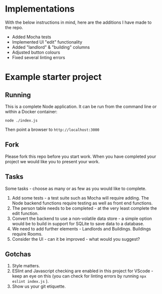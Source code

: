 

# Implementations
With the below instructions in mind, here are the additions I have made to the repo.
- Added Mocha tests
- Implemented UI "edit" functionality
- Added "landlord" & "building" columns
- Adjusted button colours
- Fixed several linting errors


# Example starter project

## Running

This is a complete Node application. It can be run from the command line or within a Docker container:

```
node ./index.js
```

Then point a browser to `http://localhost:3000`

## Fork

Please fork this repo before you start work. When you have completed your project we would like you to present your work.

## Tasks

Some tasks - choose as many or as few as you would like to complete.

1. Add some tests - a test suite such as Mocha will require adding. The Node backend functions require testing as well as front end functions.
2. The person table needs to be completed - at the very least complete the edit function.
2. Convert the backend to use a non-volatile data store - a simple option would be to build in support for SQLite to save data to a database.
3. We need to add further elements - Landlords and Buildings. Buildings require Rooms.
4. Consider the UI - can it be improved - what would you suggest?

## Gotchas

1. Style matters.
2. ESlint and Javascript checking are enabled in this project for VScode - keep an eye on this (you can check for linting errors by running ``` npx eslint index.js ``` ).
3. Show us your git etiquette.
